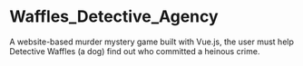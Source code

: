 # Waffles_Detective_Agency
A website-based murder mystery game built with Vue.js, the user must help Detective Waffles (a dog) find out who committed a heinous crime.
